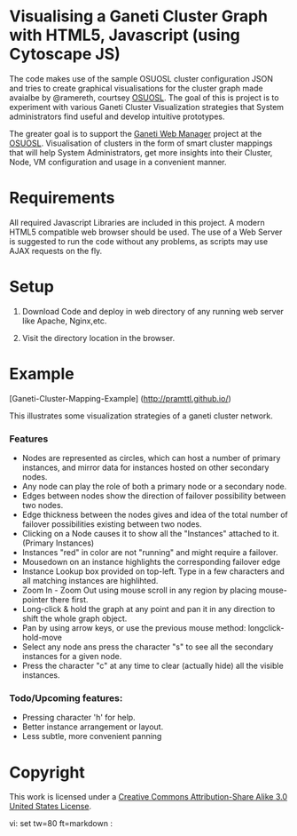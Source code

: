 # Visualising a Ganeti Cluster Graph with HTML5, Javascript (using Cytoscape JS)

The code makes use of the sample OSUOSL cluster configuration JSON and tries to 
create graphical visualisations for the cluster graph  made avaialbe by @ramereth, 
courtsey [OSUOSL](http://github.com/osuosl).
The goal of this is project is to experiment with various Ganeti Cluster Visualization 
strategies that System administrators find useful and develop intuitive prototypes.

The greater goal is to support the [Ganeti Web Manager](https://github.com/osuosl/ganeti_webmgr) 
project at the [OSUOSL](http://osuosl.org). Visualisation of clusters in the 
form of smart cluster mappings that will help System Administrators,
get more insights into their Cluster, Node, VM configuration
 and usage in a convenient manner.

# Requirements

All required Javascript Libraries are included in this project. A modern HTML5 
compatible web browser should be used.
The use of a Web Server is suggested to run the code without any problems, 
as scripts may use AJAX requests on the fly.

# Setup

1. Download Code and deploy in web directory of any running web server 
like Apache, Nginx,etc.

2. Visit the directory location in the browser.

# Example

[Ganeti-Cluster-Mapping-Example] (http://pramttl.github.io/)

This illustrates some visualization strategies of a ganeti cluster network.

### Features

* Nodes are represented as circles, which can host a number of primary instances, 
  and mirror data for instances hosted on other secondary nodes.
* Any node can play the role of both a primary node or a secondary node.
* Edges between nodes show the direction of failover possibility between two nodes.
* Edge thickness between the nodes gives and idea of the total number of failover
  possibilities existing between two nodes.
* Clicking on a Node causes it to show all the "Instances" attached to it. (Primary Instances)
* Instances "red" in color are not "running" and might require a failover.
* Mousedown on an instance highlights the corresponding failover edge
* Instance Lookup box provided on top-left. Type in a few characters and all matching instances are highlihted.
* Zoom In - Zoom Out using mouse scroll in any region by placing mouse-pointer there first.
* Long-click & hold the graph at any point and pan it in any direction to shift the whole graph object.
* Pan by using arrow keys, or use the previous mouse method: longclick-hold-move
* Select any node ans press the character "s" to see all the secondary instances for a given node.
* Press the character "c" at any time to clear (actually hide) all the visible instances.

### Todo/Upcoming features:
* Pressing character 'h' for help.
* Better instance arrangement or layout.
* Less subtle, more convenient panning


# Copyright

This work is licensed under a [Creative Commons Attribution-Share Alike 3.0
United States License](http://creativecommons.org/licenses/by-sa/3.0/us/).

vi: set tw=80 ft=markdown :
